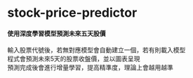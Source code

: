 # stock-price-predictor
#### 使用深度學習模型預測未來五天股價
輸入股票代號後，若無對應模型會自動建立一個，若有則載入模型<br>
程式會預測未來5天的股票收盤價，並以圖表呈現<br>
預測完成後會進行增量學習，提高精準度，理論上會越用越準

